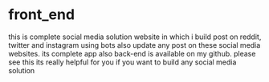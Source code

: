 # front_end

this is complete social media solution website in which i build post on reddit, twitter and instagram using bots also update any post on these social media websites.
its complete app also back-end is available on my github.
 please see this its really helpful for you if you want to build any social media solution
